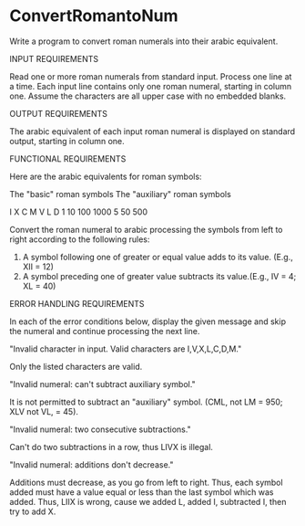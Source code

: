 # ConvertRomantoNum

Write a program to convert roman numerals into their arabic equivalent.


INPUT REQUIREMENTS


Read one or more roman numerals from standard input. Process one line at a time. Each input line contains only one roman numeral, starting in column one. Assume the characters are all upper case with no embedded blanks.


OUTPUT REQUIREMENTS


The arabic equivalent of each input roman numeral is displayed on standard output, starting in column one.


FUNCTIONAL REQUIREMENTS


Here are the arabic equivalents for roman symbols:


The "basic" roman symbols                                 The "auxiliary" roman symbols 
 


 I         X      C       M                                           V     L      D
1        10     100    1000                                      5     50     500



Convert the roman numeral to arabic processing the symbols from left to right according to the following rules:


1. A symbol following one of greater or equal value adds to its value. (E.g., XII = 12)
2. A symbol preceding one of greater value subtracts its value.(E.g., IV = 4; XL = 40)



ERROR HANDLING REQUIREMENTS


In each of the error conditions below, display the given message and skip the numeral and continue processing the next line.


"Invalid character in input. Valid characters are I,V,X,L,C,D,M."


Only the listed characters are valid.

"Invalid numeral: can't subtract auxiliary symbol."

It is not permitted to subtract an "auxiliary" symbol. (CML, not LM = 950; XLV not VL, = 45).

"Invalid numeral: two consecutive subtractions."

Can't do two subtractions in a row, thus LIVX is illegal.

"Invalid numeral: additions don't decrease."

Additions must decrease, as you go from left to right. Thus, each symbol added must have a value equal or less than the last symbol which was added. Thus, LIIX is wrong, cause we added L, added I, subtracted I, then try to add X.
